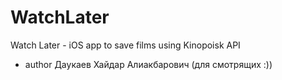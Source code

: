 # WatchLater
Watch Later - iOS app to save films using Kinopoisk API

- author Даукаев Хайдар Алиакбарович (для смотрящих :))
